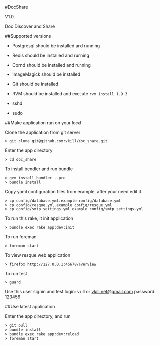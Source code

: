 #DocShare

V1.0

Doc Discover and Share


##Supported versions

* Postgresql should be installed and running

* Redis should be installed and running

* Cornd should be installed and running

* ImageMagick should be installed

* Git should be installed

* RVM should be installed and execute `rvm install 1.9.3`

* sshd

* sudo


##Make application run on your local

Clone the application from git server

    > git clone git@github.com:vkill/doc_share.git

Enter the app directory

    > cd doc_share

To install bendler and run bundle

    > gem install bundler --pre
    > bundle install

Copy yaml configuration files from example, after your need edit it.

    > cp config/database.yml.example config/database.yml
    > cp config/resque.yml.example config/resque.yml
    > cp config/smtp_settings.yml.example config/smtp_settings.yml

To run this rake, it init application

    > bundle exec rake app:dev:init

To run foreman

    > foreman start

To view resque web application

    > firefox http://127.0.0.1:45678/overview

To run test

    > guard

Use this user signin and test
    login: vkill  or  vkill.net@gmail.com
    password: 123456


##Use latest application

Enter the app directory, and run

    > git pull
    > bundle install
    > bundle exec rake app:dev:reload
    > foreman start

